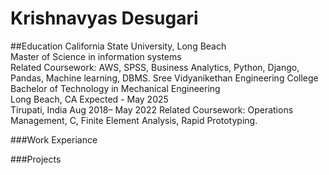 # Krishnavyas Desugari

##Education
California State University, Long Beach                                      
Master of Science in information systems                             
Related Coursework:  AWS, SPSS, Business Analytics, Python, Django, Pandas, Machine learning, DBMS. 
Sree Vidyanikethan Engineering College                                                                                                                           
Bachelor of Technology in Mechanical Engineering                                                                                                 
Long Beach, CA 
Expected - May 2025  
Tirupati, India 
Aug 2018– May 2022 
Related Coursework: Operations Management, C, Finite Element Analysis, Rapid Prototyping.

###Work Experiance


###Projects
